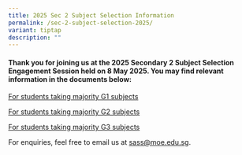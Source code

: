 ```yaml
---
title: 2025 Sec 2 Subject Selection Information
permalink: /sec-2-subject-selection-2025/
variant: tiptap
description: ""
---
```

<h4>Thank you for joining us at the 2025 Secondary 2 Subject Selection Engagement Session held on 8 May 2025. You may find relevant information in the documents below:</h4>
<p></p>
<p><a href="/files/2025 Sec 2 Subject Selection/For_students_taking_majority_G1_subjects__1_.pdf" rel="noopener nofollow" target="_blank">For students taking majority G1 subjects</a>
</p>
<p><a href="/files/2025 Sec 2 Subject Selection/Slides_Subject_Selection_2025_G2.pdf" rel="noopener nofollow" target="_blank">For students taking majority G2 subjects</a>
</p>
<p><a href="/files/2025 Sec 2 Subject Selection/FAQ_S2_Subject_Selection_2025_G3.pdf" rel="noopener nofollow" target="_blank">For students taking majority G3 subjects</a>
</p>
<p></p>
<p>For enquiries, feel free to email us at <a href="mailto:sass@moe.edu.sg" rel="noopener noreferrer nofollow" target="_blank">sass@moe.edu.sg</a>.</p>
